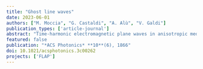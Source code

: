 ```yaml
---
title: "Ghost line waves"
date: 2023-06-01
authors: ["M. Moccia", "G. Castaldi", "A. Alù", "V. Galdi"]
publication_types: ['article-journal']
abstract: "Time-harmonic electromagnetic plane waves in anisotropic media can exhibit complex-valued wavevectors (with nonzero real and imaginary parts) even in the absence of material dissipation. These peculiar modes, usually referred to as “ghost waves”, hybridize the typical traits of conventional propagating and evanescent waves, displaying both phase accumulation and purely reactive exponential decay away from the direction of the power flow. Their existence has been predicted in several scenarios and has been recently observed experimentally in the form of surface phonon polaritons with complex-valued out-of-plane wavevectors propagating at the interface between air and a natural uniaxial crystal with slanted optical axis. Here, we demonstrate that ghost waves can arise also in lower-dimensional flat-optics scenarios, which are becoming increasingly relevant in the context of metasurfaces and in the field of polaritonics. Specifically, we show that planar junctions between isotropic and anisotropic metasurfaces can support “ghost line waves” that propagate unattenuated along the line interface, exhibiting phase oscillations combined with evanescent decay both in the plane of the metasurface (away from the interface) and out-of-plane in the surrounding medium. Our theoretical results, validated by finite-element numerical simulations, demonstrate a novel form of polaritonic waves with highly confined features, which may provide new opportunities for the control of light at the nanoscale and may find potential applications in a variety of scenarios, including integrated waveguides, nonlinear optics, optical sensing, and subdiffraction imaging."
featured: false
publication: "*ACS Photonics* **10**(6), 1866"
doi: 10.1021/acsphotonics.3c00262
projects: ['FLAP']
---
```

